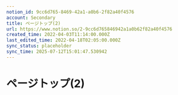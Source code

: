 ```yaml
---
notion_id: 9cc6d765-8469-42a1-a0b6-2f82a40f4576
account: Secondary
title: ページトップ(2)
url: https://www.notion.so/2-9cc6d765846942a1a0b62f82a40f4576
created_time: 2022-04-03T11:14:00.000Z
last_edited_time: 2022-04-18T02:05:00.000Z
sync_status: placeholder
sync_time: 2025-07-12T15:01:47.530942
---
```

# ページトップ(2)
